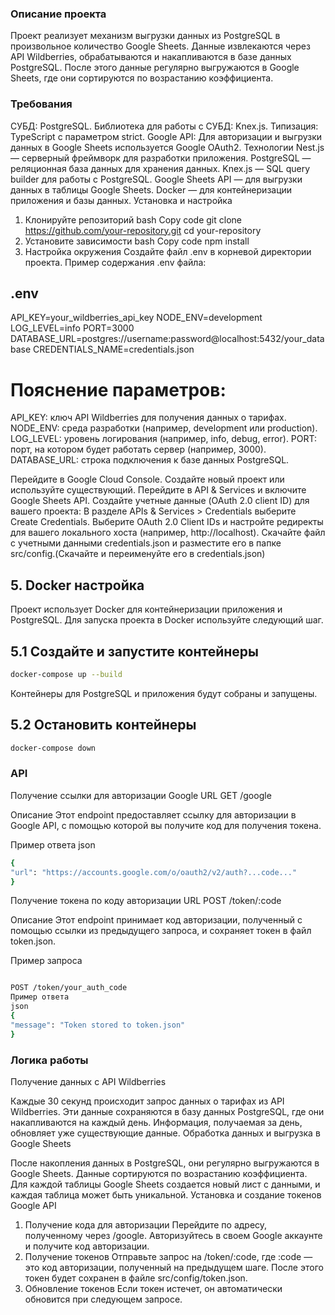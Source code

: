 ### Описание проекта

Проект реализует механизм выгрузки данных из PostgreSQL в произвольное количество Google Sheets. Данные извлекаются через API Wildberries, обрабатываются и накапливаются в базе данных PostgreSQL. После этого данные регулярно выгружаются в Google Sheets, где они сортируются по возрастанию коэффициента.

### Требования

СУБД: PostgreSQL.
Библиотека для работы с СУБД: Knex.js.
Типизация: TypeScript с параметром strict.
Google API: Для авторизации и выгрузки данных в Google Sheets используется Google OAuth2.
Технологии
Nest.js — серверный фреймворк для разработки приложения.
PostgreSQL — реляционная база данных для хранения данных.
Knex.js — SQL query builder для работы с PostgreSQL.
Google Sheets API — для выгрузки данных в таблицы Google Sheets.
Docker — для контейнеризации приложения и базы данных.
Установка и настройка

1. Клонируйте репозиторий
   bash
   Copy code
   git clone https://github.com/your-repository.git
   cd your-repository
2. Установите зависимости
   bash
   Copy code
   npm install
3. Настройка окружения
   Создайте файл .env в корневой директории проекта. Пример содержания .env файла:

## .env

API_KEY=your_wildberries_api_key
NODE_ENV=development
LOG_LEVEL=info
PORT=3000
DATABASE_URL=postgres://username:password@localhost:5432/your_database
CREDENTIALS_NAME=credentials.json

# Пояснение параметров:

API_KEY: ключ API Wildberries для получения данных о тарифах.
NODE_ENV: среда разработки (например, development или production).
LOG_LEVEL: уровень логирования (например, info, debug, error).
PORT: порт, на котором будет работать сервер (например, 3000).
DATABASE_URL: строка подключения к базе данных PostgreSQL.

Перейдите в Google Cloud Console.
Создайте новый проект или используйте существующий.
Перейдите в API & Services и включите Google Sheets API.
Создайте учетные данные (OAuth 2.0 client ID) для вашего проекта:
В разделе APIs & Services > Credentials выберите Create Credentials.
Выберите OAuth 2.0 Client IDs и настройте редиректы для вашего локального хоста (например, http://localhost).
Скачайте файл с учетными данными credentials.json и разместите его в папке src/config.(Скачайте и переименуйте его в credentials.json)

## 5. Docker настройка

Проект использует Docker для контейнеризации приложения и PostgreSQL. Для запуска проекта в Docker используйте следующий шаг.

## 5.1 Создайте и запустите контейнеры

```bash
docker-compose up --build
```

Контейнеры для PostgreSQL и приложения будут собраны и запущены.

## 5.2 Остановить контейнеры

```bash
docker-compose down
```

### API

Получение ссылки для авторизации Google
URL
GET /google

Описание
Этот endpoint предоставляет ссылку для авторизации в Google API, с помощью которой вы получите код для получения токена.

Пример ответа
json

```bash
{
"url": "https://accounts.google.com/o/oauth2/v2/auth?...code..."
}
```

Получение токена по коду авторизации
URL
POST /token/:code

Описание
Этот endpoint принимает код авторизации, полученный с помощью ссылки из предыдущего запроса, и сохраняет токен в файл token.json.

Пример запроса

```bash

POST /token/your_auth_code
Пример ответа
json
{
"message": "Token stored to token.json"
}
```

### Логика работы

Получение данных с API Wildberries

Каждые 30 секунд происходит запрос данных о тарифах из API Wildberries.
Эти данные сохраняются в базу данных PostgreSQL, где они накапливаются на каждый день.
Информация, получаемая за день, обновляет уже существующие данные.
Обработка данных и выгрузка в Google Sheets

После накопления данных в PostgreSQL, они регулярно выгружаются в Google Sheets.
Данные сортируются по возрастанию коэффициента.
Для каждой таблицы Google Sheets создается новый лист с данными, и каждая таблица может быть уникальной.
Установка и создание токенов Google API

1. Получение кода для авторизации
   Перейдите по адресу, полученному через /google.
   Авторизуйтесь в своем Google аккаунте и получите код авторизации.
2. Получение токенов
   Отправьте запрос на /token/:code, где :code — это код авторизации, полученный на предыдущем шаге.
   После этого токен будет сохранен в файле src/config/token.json.
3. Обновление токенов
   Если токен истечет, он автоматически обновится при следующем запросе.
